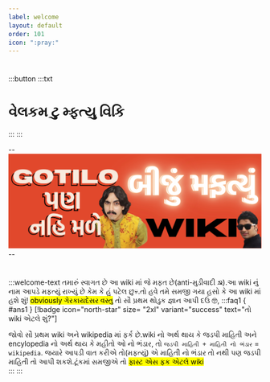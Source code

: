 ```yaml
---
label: welcome
layout: default
order: 101
icon: ":pray:"
---
```

# 

:::button
:::txt
# વેલકમ ટુ મ્ફત્યુ વિકિ
::: 
:::


--![](/static/banner.svg)--
# 
# 

:::welcome-text
 તમારું સ્વાગત છે આ wiki માં જે મફત છે(anti-મુડીવાદી ☭).આ wiki નું નામ આપડે મફત્યું રાખ્યું છે કેમ કે હું પટેલ છુ:skull:.તો હવે તમે સમજી ગયા હસો કે આ wiki માં હશે શું!
 <mark>obviously ગેરકાયદેસર વસ્તુ</mark>
 તો સૌ પ્રથમ થોડુક જ્ઞાન આપી દઉં :nerd_face:, 
:::faq1 { #ans1 }
 [!badge icon="north-star" size= "2xl" variant="success" text="તો wiki એટલે શું?"]
 
જોવો સૌ પ્રથમ wiki અને wikipedia માં ફર્ક છે.wiki નો અર્થ થાય કે જડપી માહિતી અને encylopedia નો અર્થ થાય કે મહીતો ઓ નો ભંડાર, તો `જડપી માહિતી + માહિતી નો ભંડાર` = `wikipedia`. જયારે આપડી વાત કરીએ તો(મફત્યું) એ માહિતી નો ભંડાર તો નથી પણ જડપી માહિતી તો આપી શકશે.ટૂંકમાં સમજીએ તો <mark>ફાસ્ટ એસ ફક એટલે wiki</mark>  
:::
:::



